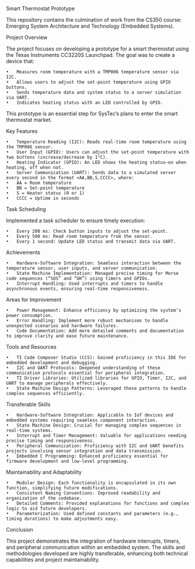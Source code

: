 Smart Thermostat Prototype

This repository contains the culmination of work from the CS350 course: Emerging System Architecture and Technology (Embedded Systems).

Project Overview

The project focuses on developing a prototype for a smart thermostat using the Texas Instruments CC3220S Launchpad. The goal was to create a device that:

	•	Measures room temperature with a TMP006 temperature sensor via I2C.
	•	Allows users to adjust the set-point temperature using GPIO buttons.
	•	Sends temperature data and system status to a server simulation via UART.
	•	Indicates heating status with an LED controlled by GPIO.

This prototype is an essential step for SysTec’s plans to enter the smart thermostat market.

Key Features

	•	Temperature Reading (I2C): Reads real-time room temperature using the TMP006 sensor.
	•	User Input (GPIO): Users can adjust the set-point temperature with two buttons (increase/decrease by 1°C).
	•	Heating Indicator (GPIO): An LED shows the heating status—on when heating, off when not.
	•	Server Communication (UART): Sends data to a simulated server every second in the format <AA,BB,S,CCCC>, where:
	•	AA = Room temperature
	•	BB = Set-point temperature
	•	S = Heater status (0 or 1)
	•	CCCC = Uptime in seconds

Task Scheduling

Implemented a task scheduler to ensure timely execution:

	•	Every 200 ms: Check button inputs to adjust the set-point.
	•	Every 500 ms: Read room temperature from the sensor.
	•	Every 1 second: Update LED status and transmit data via UART.

Achievements

	•	Hardware-Software Integration: Seamless interaction between the temperature sensor, user inputs, and server communication.
	•	State Machine Implementation: Managed precise timing for Morse code sequences (“SOS” and “OK”) using timers and GPIOs.
	•	Interrupt Handling: Used interrupts and timers to handle asynchronous events, ensuring real-time responsiveness.

Areas for Improvement

	•	Power Management: Enhance efficiency by optimizing the system’s power consumption.
	•	Error Handling: Implement more robust mechanisms to handle unexpected scenarios and hardware failures.
	•	Code Documentation: Add more detailed comments and documentation to improve clarity and ease future maintenance.

Tools and Resources

	•	TI Code Composer Studio (CCS): Gained proficiency in this IDE for embedded development and debugging.
	•	I2C and UART Protocols: Deepened understanding of these communication protocols essential for peripheral integration.
	•	TI Driver Libraries: Utilized libraries for GPIO, Timer, I2C, and UART to manage peripherals effectively.
	•	State Machine Design Patterns: Leveraged these patterns to handle complex sequences efficiently.

Transferable Skills

	•	Hardware-Software Integration: Applicable to IoT devices and embedded systems requiring seamless component interaction.
	•	State Machine Design: Crucial for managing complex sequences in real-time systems.
	•	Interrupt and Timer Management: Valuable for applications needing precise timing and responsiveness.
	•	Peripheral Communication: Proficiency with I2C and UART benefits projects involving sensor integration and data transmission.
	•	Embedded C Programming: Enhanced proficiency essential for firmware development and low-level programming.

Maintainability and Adaptability

	•	Modular Design: Each functionality is encapsulated in its own function, simplifying future modifications.
	•	Consistent Naming Conventions: Improved readability and organization of the codebase.
	•	Detailed Comments: Provided explanations for functions and complex logic to aid future developers.
	•	Parameterization: Used defined constants and parameters (e.g., timing durations) to make adjustments easy.

Conclusion

This project demonstrates the integration of hardware interrupts, timers, and peripheral communication within an embedded system. The skills and methodologies developed are highly transferable, enhancing both technical capabilities and project maintainability.
